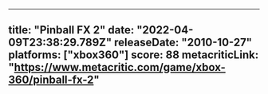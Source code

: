 
---
title: "Pinball FX 2"
date: "2022-04-09T23:38:29.789Z"
releaseDate: "2010-10-27"
platforms: ["xbox360"]
score: 88
metacriticLink: "https://www.metacritic.com/game/xbox-360/pinball-fx-2"
---
